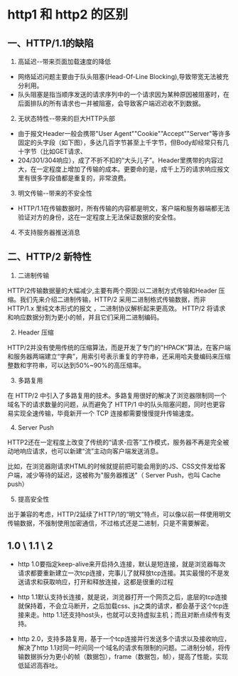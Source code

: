 # http1 和 http2 的区别

## 一、HTTP/1.1的缺陷

1. 高延迟--带来页面加载速度的降低

- 网络延迟问题主要由于队头阻塞(Head-Of-Line Blocking),导致带宽无法被充分利用。
- 队头阻塞是指当顺序发送的请求序列中的一个请求因为某种原因被阻塞时，在后面排队的所有请求也一并被阻塞，会导致客户端迟迟收不到数据。

2. 无状态特性--带来的巨大HTTP头部

- 由于报文Header一般会携带"User Agent""Cookie""Accept""Server"等许多固定的头字段（如下图），多达几百字节甚至上千字节，但Body却经常只有几十字节（比如GET请求、
- 204/301/304响应），成了不折不扣的“大头儿子”。Header里携带的内容过大，在一定程度上增加了传输的成本。更要命的是，成千上万的请求响应报文里有很多字段值都是重复的，非常浪费。

3. 明文传输--带来的不安全性

- HTTP/1.1在传输数据时，所有传输的内容都是明文，客户端和服务器端都无法验证对方的身份，这在一定程度上无法保证数据的安全性。

4. 不支持服务器推送消息


## 二、HTTP/2 新特性

1. 二进制传输

HTTP/2传输数据量的大幅减少,主要有两个原因:以二进制方式传输和Header 压缩。我们先来介绍二进制传输，HTTP/2 采用二进制格式传输数据，而非HTTP/1.x 里纯文本形式的报文 ，二进制协议解析起来更高效。 HTTP/2 将请求和响应数据分割为更小的帧，并且它们采用二进制编码。

2. Header 压缩

HTTP/2并没有使用传统的压缩算法，而是开发了专门的"HPACK”算法，在客户端和服务器两端建立“字典”，用索引号表示重复的字符串，还采用哈夫曼编码来压缩整数和字符串，可以达到50%~90%的高压缩率。

3. 多路复用

在 HTTP/2 中引入了多路复用的技术。多路复用很好的解决了浏览器限制同一个域名下的请求数量的问题，从而避免了 HTTP/1 中的队头阻塞问题，同时也更容易实现全速传输，毕竟新开一个 TCP 连接都需要慢慢提升传输速度。

4. Server Push

HTTP2还在一定程度上改变了传统的“请求-应答”工作模式，服务器不再是完全被动地响应请求，也可以新建“流”主动向客户端发送消息。

比如，在浏览器刚请求HTML的时候就提前把可能会用到的JS、CSS文件发给客户端，减少等待的延迟，这被称为"服务器推送"（ Server Push，也叫 Cache push）

5. 提高安全性

出于兼容的考虑，HTTP/2延续了HTTP/1的“明文”特点，可以像以前一样使用明文传输数据，不强制使用加密通信，不过格式还是二进制，只是不需要解密。

## 1.0 \ 1.1 \ 2

- http 1.0要指定keep-alive来开启持久连接，默认是短连接，就是浏览器每次请求都要重新建立一次tcp连接，完事儿了就释放tcp连接。其实最慢的不是发送请求和获取响应，打开和释放连接，这都是很重的过程

- http 1.1默认支持长连接，就是说，浏览器打开一个网页之后，底层的tcp连接就保持着，不会立马断开，之后加载css、js之类的请求，都会基于这个tcp连接来走。http 1.1还支持host头，也就可以支持虚拟主机；而且对断点续传有支持。

- http 2.0，支持多路复用，基于一个tcp连接并行发送多个请求以及接收响应，解决了http 1.1对同一时间同一个域名的请求有限制的问题。二进制分帧，将传输数据拆分为更小的帧（数据包），frame（数据包，帧），提高了性能，实现低延迟高吞吐。

